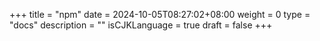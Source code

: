 +++
title = "npm"
date = 2024-10-05T08:27:02+08:00
weight = 0
type = "docs"
description = ""
isCJKLanguage = true
draft = false
+++